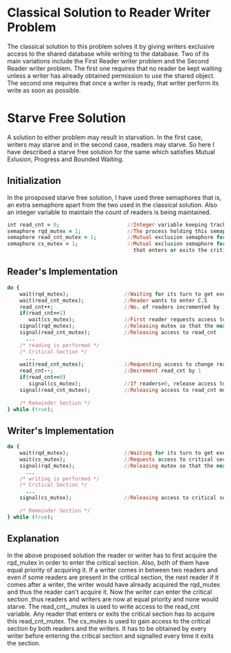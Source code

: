 # Classical Solution to Reader Writer Problem
The classical solution to this problem solves it by giving writers exclusive access to the shared 
database while writing to the database. Two of its main variations include the First Reader writer 
problem and the Second Reader writer problem. The first one requires that no reader be kept waiting 
unless a writer has already obtained permission to use the shared object. The second one requires 
that once a writer is ready, that writer perform its write as soon as possible.

# Starve Free Solution
A solution to either problem may result in starvation. In the first case, writers may starve and in
the second case, readers may starve. 
So here I have described a starve free solution for the same which satisfies Mutual Exlusion, Progress
and Bounded Waiting.

## Initialization

In the prosposed starve free solution, I have used three semaphores that is, an extra semaphore apart
from the two used in the classical solution. Also an integer variable to maintain the count of readers is
being maintained.

```rb
int read_cnt = 0;                      //Integer variable keeping track of how many processes are currently reading the object
semaphore rqd_mutex = 1;               //The process holding this semaphore gets the next chance to enter the critical section
semaphore read_cnt_mutex = 1;          //Mutual exclusion semaphore for updating read_cnt variable
semaphore cs_mutex = 1;                //Mutual exclusion semaphore for the writers, also used by the first or last reader 
                                         that enters or exits the critical section. Used to access critical section
```

## Reader's Implementation

```rb
do {   
    wait(rqd_mutex);                  //Waiting for its turn to get executed
    wait(read_cnt_mutex);             //Reader wants to enter C.S
    read_cnt++;                       //No. of readers incremented by 1
    if(read_cnt==1)
       wait(cs_mutex);                //First reader requests access to C.S
    signal(rqd_mutex);                //Releasing mutex so that the next reader or writer can take the token
    signal(read_cnt_mutex);           //Releasing access to read_cnt
      ...
    /* reading is performed */
    /* Critical Section */
      ...
    wait(read_cnt_mutex);             //Requesting access to change read_cnt 
    read_cnt--;                       //Decrement read_cnt by 1
    if(read_cnt==0)
       signal(cs_mutex);              //If readers=0, release access to critical section for next reader or writer
    signal(read_cnt_mutex);           //Releasing access to read_cnt mutex
    
    /* Remainder Section */
} while (true);
```

## Writer's Implementation

```rb
do {
    wait(rqd_mutex);                  //Waiting for its turn to get executed
    wait(cs_mutex);                   //Requests access to critical section
    signal(rqd_mutex);                //Releasing mutex so that the next reader or writer can take the token
      ...
    /* writing is performed */
    /* Critical Section */
      ...
    signal(cs_mutex);                 //Releasing access to critical section for next reader or writer
    
    /* Remainder Section */
} while (true);
```

## Explanation
In the above proposed solution the reader or writer has to first acquire the rqd_mutex in order to enter
the critical section. Also, both of them have equal priority of acquiring it. If a writer comes in
between two readers and even if some readers are present in the critical section, the next reader
if it comes after a writer, the writer would have already acquired the rqd_mutex and thus the reader 
can't acquire it. Now the writer can enter the critical section ,thus readers and writers are now at
equal priority and none would starve. 
The read_cnt__mutex is used to write access to the read_cnt variable. Any reader that enters or
exits the critical section has to acquire this read_cnt_mutex. The cs_mutex is used to gain access 
to the critical section by both readers and the writers. It has to be obtained by every writer
before entering the critical section and signalled every time it exits the section.

